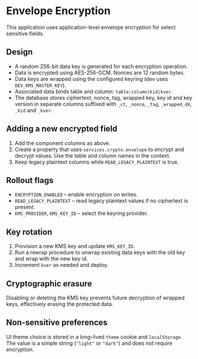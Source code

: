 # Envelope Encryption

This application uses application-level envelope encryption for select
sensitive fields.

## Design

* A random 256-bit data key is generated for each encryption operation.
* Data is encrypted using AES-256-GCM. Nonces are 12 random bytes.
* Data keys are wrapped using the configured keyring (dev uses
  `DEV_KMS_MASTER_KEY`).
* Associated data binds table and column: `table:column|kid|kver`.
* The database stores ciphertext, nonce, tag, wrapped key, key id and
  key version in separate columns suffixed with `_ct`, `_nonce`, `_tag`,
  `_wrapped_dk`, `_kid` and `_kver`.

## Adding a new encrypted field

1. Add the component columns as above.
2. Create a property that uses `services.crypto.envelope` to encrypt and
   decrypt values. Use the table and column names in the context.
3. Keep legacy plaintext columns while `READ_LEGACY_PLAINTEXT` is true.

## Rollout flags

* `ENCRYPTION_ENABLED` – enable encryption on writes.
* `READ_LEGACY_PLAINTEXT` – read legacy plaintext values if no
  ciphertext is present.
* `KMS_PROVIDER`, `KMS_KEY_ID` – select the keyring provider.

## Key rotation

1. Provision a new KMS key and update `KMS_KEY_ID`.
2. Run a rewrap procedure to unwrap existing data keys with the old key
   and wrap with the new key id.
3. Increment `kver` as needed and deploy.

## Cryptographic erasure

Disabling or deleting the KMS key prevents future decryption of wrapped
keys, effectively erasing the protected data.

## Non-sensitive preferences

UI theme choice is stored in a long-lived `theme` cookie and
`localStorage`. The value is a simple string (`"light"` or `"dark"`) and
does not require encryption.
